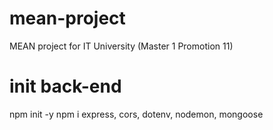 # mean-project
MEAN project for IT University (Master 1 Promotion 11)

# init back-end
npm init -y
npm i express, cors, dotenv, nodemon, mongoose
